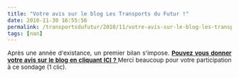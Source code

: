 ```yaml
---
title: "Votre avis sur le blog Les Transports du Futur !"
date: 2010-11-30 16:55:56
permalink: /transportsdufutur/2010/11/votre-avis-sur-le-blog-les-transports-du-futur.html
tags: [nan]
---
```


<p style="text-align: justify"><span style="font-size: 10pt">Après une année d'existance, un premier bilan s'impose. <strong><a href="http://web.questback.com/ademe/transportsdufutur/" target="_blank">Pouvez vous donner votre avis sur le blog en cliquant ICI ? </a></strong>Merci beaucoup pour votre participation à ce sondage (1 clic).</span></p>
